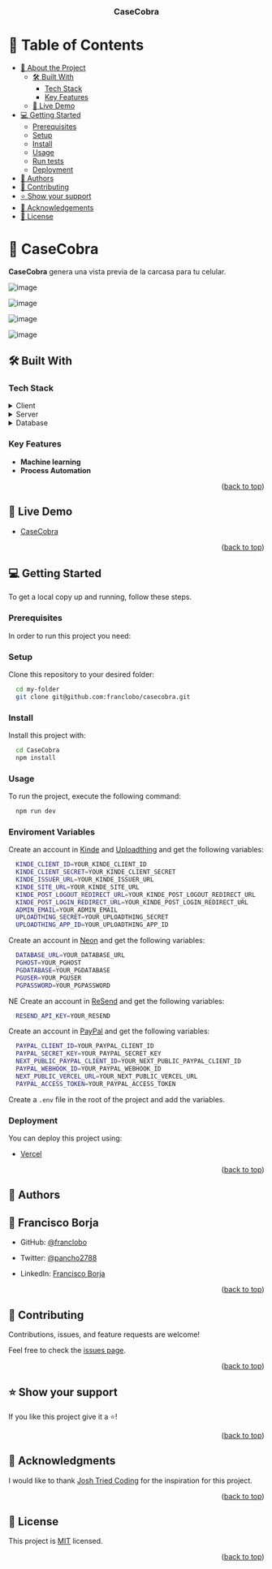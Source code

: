 <a name="readme-top"></a>

<div align="center">
  <br/>

  <h3><b>CaseCobra</b></h3>

</div>

<!-- TABLE OF CONTENTS -->

# 📗 Table of Contents

- [📖 About the Project](#about-project)
  - [🛠 Built With](#built-with)
    - [Tech Stack](#tech-stack)
    - [Key Features](#key-features)
  - [🚀 Live Demo](#live-demo)
- [💻 Getting Started](#getting-started)
  - [Prerequisites](#prerequisites)
  - [Setup](#setup)
  - [Install](#install)
  - [Usage](#usage)
  - [Run tests](#run-tests)
  - [Deployment](#deployment)
- [👥 Authors](#authors)
- [🤝 Contributing](#contributing)
- [⭐️ Show your support](#support)
- [🙏 Acknowledgements](#acknowledgements)
- [📝 License](#license)

<!-- PROJECT DESCRIPTION -->

# 📖 CaseCobra<a name="about-project"></a>


**CaseCobra** genera una vista previa de la carcasa para tu celular.

![image](https://github.com/user-attachments/assets/3fbc2396-3ffc-4922-8952-7e2e42d9478a)

![image](https://github.com/user-attachments/assets/3e0601b4-ef1c-415c-9051-fa5f105892ff)

![image](https://github.com/user-attachments/assets/e47b47c0-1e75-49e4-9fc9-a3af0abc0d40)

![image](https://github.com/user-attachments/assets/f8223b04-886b-40c2-8537-c28648bcf1d5)

## 🛠 Built With <a name="built-with"></a>

### Tech Stack <a name="tech-stack"></a>

<details>
  <summary>Client</summary>
  <ul>
    <li><a href="https://nextjs.org/">Next.js</a></li>
  </ul>
</details>

<details>
  <summary>Server</summary>
  <ul>
    <li><a href="https://www.prisma.io/">Prisma</a></li>
  </ul>
</details>

<details>
<summary>Database</summary>
  <ul>
    <li><a href="https://kinde.com/authentication/">Kinde</a></li>
    <li><a href="https://uploadthing.com/">Uploadthing</a></li>
    <li><a href="https://console.neon.tech/app/projects">Neon</a></li>
    <li><a href="https://resend.com/">ReSend</a></li>
    <li><a href="https://www.paypal.com/">PayPal</a></li>
  </ul>
</details>

<!-- Features -->

### Key Features <a name="key-features"></a>

- **Machine learning**
- **Process Automation**

<p align="right">(<a href="#readme-top">back to top</a>)</p>

<!-- LIVE DEMO -->

## 🚀 Live Demo <a name="live-demo"></a>


- [CaseCobra](https://casecobra-nine-iota.vercel.app/)

<p align="right">(<a href="#readme-top">back to top</a>)</p>

<!-- GETTING STARTED -->

## 💻 Getting Started <a name="getting-started"></a>

To get a local copy up and running, follow these steps.

### Prerequisites

In order to run this project you need:

### Setup

Clone this repository to your desired folder:

```sh
  cd my-folder
  git clone git@github.com:franclobo/casecobra.git
```

### Install

Install this project with:

```sh
  cd CaseCobra
  npm install
```

### Usage

To run the project, execute the following command:


```sh
  npm run dev
```

### Enviroment Variables

Create an account in [Kinde](https://kinde.com/authentication/) and [Uploadthing](https://uploadthing.com/) and get the following variables:

```sh
  KINDE_CLIENT_ID=YOUR_KINDE_CLIENT_ID
  KINDE_CLIENT_SECRET=YOUR_KINDE_CLIENT_SECRET
  KINDE_ISSUER_URL=YOUR_KINDE_ISSUER_URL
  KINDE_SITE_URL=YOUR_KINDE_SITE_URL
  KINDE_POST_LOGOUT_REDIRECT_URL=YOUR_KINDE_POST_LOGOUT_REDIRECT_URL
  KINDE_POST_LOGIN_REDIRECT_URL=YOUR_KINDE_POST_LOGIN_REDIRECT_URL
  ADMIN_EMAIL=YOUR_ADMIN_EMAIL
  UPLOADTHING_SECRET=YOUR_UPLOADTHING_SECRET
  UPLOADTHING_APP_ID=YOUR_UPLOADTHING_APP_ID
```
Create an account in [Neon](https://console.neon.tech/app/projects) and get the following variables:

```sh
  DATABASE_URL=YOUR_DATABASE_URL
  PGHOST=YOUR_PGHOST
  PGDATABASE=YOUR_PGDATABASE
  PGUSER=YOUR_PGUSER
  PGPASSWORD=YOUR_PGPASSWORD
```
  NE
Create an account in [ReSend](https://resend.com/) and get the following variables:

```sh
  RESEND_API_KEY=YOUR_RESEND
```

Create an account in [PayPal](https://www.paypal.com/) and get the following variables:

```sh
  PAYPAL_CLIENT_ID=YOUR_PAYPAL_CLIENT_ID
  PAYPAL_SECRET_KEY=YOUR_PAYPAL_SECRET_KEY
  NEXT_PUBLIC_PAYPAL_CLIENT_ID=YOUR_NEXT_PUBLIC_PAYPAL_CLIENT_ID
  PAYPAL_WEBHOOK_ID=YOUR_PAYPAL_WEBHOOK_ID
  NEXT_PUBLIC_VERCEL_URL=YOUR_NEXT_PUBLIC_VERCEL_URL
  PAYPAL_ACCESS_TOKEN=YOUR_PAYPAL_ACCESS_TOKEN
```

Create a `.env` file in the root of the project and add the variables.


### Deployment

You can deploy this project using:

- [Vercel](https://vercel.com/)

<p align="right">(<a href="#readme-top">back to top</a>)</p>

<!-- AUTHORS -->

## 👥 Authors <a name="authors"></a>



## 👤 Francisco Borja

- GitHub: [@franclobo](https://github.com/franclobo)

- Twitter: [@pancho2788](https://twitter.com/Pancho2788)

- LinkedIn: [Francisco Borja](https://www.linkedin.com/in/francisco-borja-lobato/)


<p align="right">(<a href="#readme-top">back to top</a>)</p>


<!-- CONTRIBUTING -->

## 🤝 Contributing <a name="contributing"></a>

Contributions, issues, and feature requests are welcome!

Feel free to check the [issues page](../../issues/).

<p align="right">(<a href="#readme-top">back to top</a>)</p>

<!-- SUPPORT -->

## ⭐️ Show your support <a name="support"></a>

If you like this project give it a ⭐️!

<p align="right">(<a href="#readme-top">back to top</a>)</p>

<!-- ACKNOWLEDGEMENTS -->

## 🙏 Acknowledgments <a name="acknowledgements"></a>

I would like to thank [Josh Tried Coding](https://www.youtube.com/watch?v=SG82Aqcaaa0&t=2151s) for the inspiration for this project.

<p align="right">(<a href="#readme-top">back to top</a>)</p>

<!-- LICENSE -->

## 📝 License <a name="license"></a>

This project is [MIT](./LICENSE) licensed.

<p align="right">(<a href="#readme-top">back to top</a>)</p>

